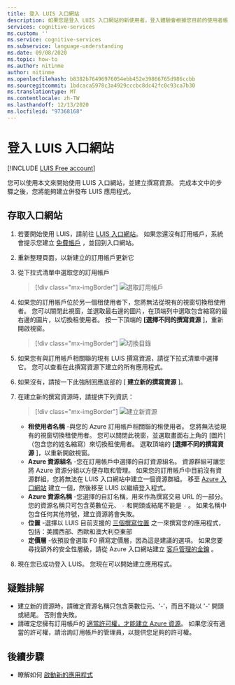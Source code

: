 ```yaml
---
title: 登入 LUIS 入口網站
description: 如果您是登入 LUIS 入口網站的新使用者，登入體驗會根據您目前的使用者帳戶而稍有不同。
services: cognitive-services
ms.custom: ''
ms.service: cognitive-services
ms.subservice: language-understanding
ms.date: 09/08/2020
ms.topic: how-to
ms.author: nitinme
author: nitinme
ms.openlocfilehash: b8382b76496976054ebb452e39866765d986ccbb
ms.sourcegitcommit: 1bdcaca5978c3a4929cccbc8dc42fc0c93ca7b30
ms.translationtype: MT
ms.contentlocale: zh-TW
ms.lasthandoff: 12/13/2020
ms.locfileid: "97368168"
---
```

# <a name="sign-in-to-luis-portal"></a>登入 LUIS 入口網站

[!INCLUDE [LUIS Free account](includes/luis-portal-note.md)]

您可以使用本文來開始使用 LUIS 入口網站，並建立撰寫資源。 完成本文中的步驟之後，您將能夠建立併發布 LUIS 應用程式。

## <a name="access-the-portal"></a>存取入口網站


1. 若要開始使用 LUIS，請前往 [LUIS 入口網站](https://www.luis.ai)。 如果您還沒有訂用帳戶，系統會提示您建立 [免費帳戶](https://azure.microsoft.com//free/cognitive-services/) ，並回到入口網站。
2. 重新整理頁面，以新建立的訂用帳戶更新它
3. 從下拉式清單中選取您的訂用帳戶

    > [!div class="mx-imgBorder"]
    > ![選取訂用帳戶](./media/migrate-authoring-key/select-subscription-sign-in-2.png)

4. 如果您的訂用帳戶位於另一個租使用者下，您將無法從現有的視窗切換租使用者。 您可以關閉此視窗，並選取最右邊的圖片，在頂端列中選取包含縮寫的最右邊的圖片，以切換租使用者。 按一下頂端的 **[選擇不同的撰寫資源** ]，重新開啟視窗。

    > [!div class="mx-imgBorder"]
    > ![切換目錄](./media/migrate-authoring-key/switch-directories.png)

5. 如果您有與訂用帳戶相關聯的現有 LUIS 撰寫資源，請從下拉式清單中選擇它。 您可以查看在此撰寫資源下建立的所有應用程式。
6. 如果沒有，請按一下此強制回應底部的 [ **建立新的撰寫資源** ]。
7.  在建立新的撰寫資源時，請提供下列資訊：

    > [!div class="mx-imgBorder"]
    > ![建立新資源](./media/migrate-authoring-key/create-new-authoring-resource-2.png)

    * **租使用者名稱** -與您的 Azure 訂用帳戶相關聯的租使用者。 您將無法從現有的視窗切換租使用者。 您可以關閉此視窗，並選取畫面右上角的 [圖片] （包含您的姓名縮寫）來切換租使用者。 選取頂端的 **[選擇不同的撰寫資源** ]，以重新開啟視窗。
    * **Azure 資源組名** -您在訂用帳戶中選擇的自訂資源組名。 資源群組可讓您將 Azure 資源分組以方便存取和管理。 如果您的訂用帳戶中目前沒有資源群組，您將無法在 LUIS 入口網站中建立一個資源群組。 移至 [Azure 入口網站](https://ms.portal.azure.com/#create/Microsoft.ResourceGroup) 建立一個，然後移至 LUIS 以繼續登入程式。
    * **Azure 資源名稱** -您選擇的自訂名稱，用來作為撰寫交易 URL 的一部分。 您的資源名稱只可包含英數位元、 `-` 和開頭或結尾不能是 `-` 。 如果名稱中包含任何其他符號，建立資源將會失敗。
    * **位置** -選擇以 LUIS 目前支援的 [三個撰寫位置](https://docs.microsoft.com/azure/cognitive-services/luis/luis-reference-regions) 之一來撰寫您的應用程式，包括：美國西部、西歐和澳大利亞東部
    * **定價層** -依預設會選取 F0 撰寫定價層，因為這是建議的選項。 如果您要尋找額外的安全性層級，請從 Azure 入口網站建立 [客戶管理的金鑰](https://docs.microsoft.com/azure/cognitive-services/luis/luis-encryption-of-data-at-rest#customer-managed-keys-for-language-understanding) 。
8. 現在您已成功登入 LUIS。 您現在可以開始建立應用程式。

## <a name="troubleshooting"></a>疑難排解

* 建立新的資源時，請確定資源名稱只包含英數位元、'-'，而且不能以 '-' 開頭或結尾。 否則會失敗。
* 請確定您擁有訂用帳戶的 [適當許可權，才能建立 Azure 資源](../../role-based-access-control/rbac-and-directory-admin-roles.md#azure-roles)。 如果您沒有適當的許可權，請洽詢訂用帳戶的管理員，以提供您足夠的許可權。

## <a name="next-steps"></a>後續步驟

* 瞭解如何 [啟動新的應用程式](luis-how-to-start-new-app.md)
